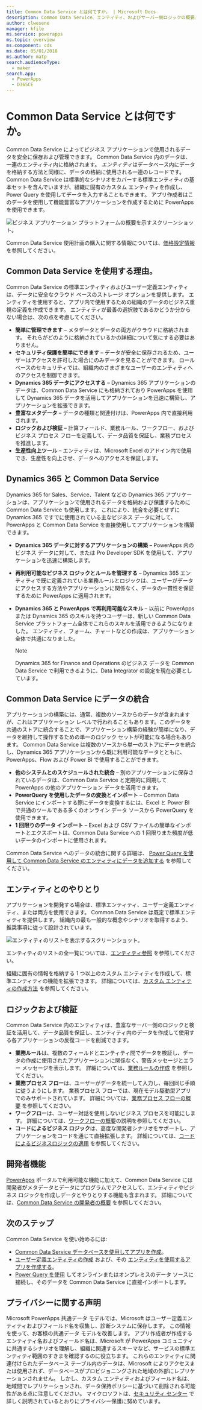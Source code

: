 ```yaml
---
title: Common Data Service とは何ですか。 | Microsoft Docs
description: Common Data Service、エンティティ、およびサーバー側ロジックの概要。
author: clwesene
manager: kfile
ms.service: powerapps
ms.topic: overview
ms.component: cds
ms.date: 05/01/2018
ms.author: matp
search.audienceType:
  - maker
search.app:
  - PowerApps
  - D365CE
---
```


# <a name="what-is-common-data-service"></a>Common Data Service とは何ですか。
Common Data Service によってビジネス アプリケーションで使用されるデータを安全に保存および管理できます。 Common Data Service 内のデータは、一連のエンティティ内に格納されます。 *エンティティ*はデータベース内にデータを格納する方法と同様に、データの格納に使用される一連のレコードです。 Common Data Service は標準的なシナリオをカバーする標準エンティティの基本セットを含んでいますが、組織に固有のカスタム エンティティを作成し、Power Query を使用してデータを入力することもできます。 アプリ作成者はこのデータを使用して機能豊富なアプリケーションを作成するために PowerApps を使用できます。

![ビジネス アプリケーション プラットフォームの概要を示すスクリーンショット。](./media/data-platform-cds-intro/platform.png "プラットフォームの概要")

Common Data Service 使用計画の購入に関する情報については、[価格設定情報](../../administrator/pricing-billing-skus.md) を参照してください。

## <a name="why-use-common-data-service"></a>Common Data Service を使用する理由。
Common Data Service の標準エンティティおよびユーザー定義エンティティは、データに安全なクラウド ベースのストレージ オプションを提供します。 エンティティを使用すると、アプリ内で使用するための組織のデータのビジネス重視の定義を作成できます。 エンティティが最善の選択肢であるかどうか分からない場合は、次の点を考慮してください。

* **簡単に管理できます** &ndash; メタデータとデータの両方がクラウドに格納されます。 それらがどのように格納されているかの詳細について気にする必要はありません。
* **セキュリティ保護を簡単にできます** &ndash; データが安全に保存されるため、ユーザーはアクセスを許可した場合にのみデータを見ることができます。 ロール ベースのセキュリティでは、組織内のさまざまなユーザーのエンティティへのアクセスを制御できます。
* **Dynamics 365 データにアクセスする** &ndash; Dynamics 365 アプリケーションのデータは、Common Data Service にも格納されており PowerApps を使用して Dynamics 365 データを活用してアプリケーションを迅速に構築し、アプリケーションを拡張できます。
* **豊富なメタデータ** &ndash; データの種類と関連付けは、PowerApps 内で直接利用されます。
* **ロジックおよび検証** &ndash; 計算フィールド、業務ルール、ワークフロー、およびビジネス プロセス フローを定義して、データ品質を保証し、業務プロセスを推進します。
* **生産性向上ツール** &ndash; エンティティは、Microsoft Excel のアドイン内で使用でき、生産性を向上させ、データへのアクセスを保証します。

## <a name="dynamics-365-and-the-common-data-service"></a>Dynamics 365 と Common Data Service

Dynamics 365 for Sales、Service、Talent などの Dynamics 365 アプリケーションは、アプリケーションで使用されるデータを格納および保護するために Common Data Service も使用します。 これにより、統合を必要とせずに Dynamics 365 ですでに使用されている主なビジネス データに対して、PowerApps と Common Data Service を直接使用してアプリケーションを構築できます。

* **Dynamics 365 データに対するアプリケーションの構築** &ndash; PowerApps 内のビジネス データに対して、または Pro Developer SDK を使用して、アプリケーションを迅速に構築します。
* **再利用可能なビジネス ロジックとルールを管理する** &ndash; Dynamics 365 エンティティで既に定義されている業務ルールとロジックは、ユーザーがデータにアクセスする方法やアプリケーションに関係なく、データの一貫性を保証するために PowerApps に適用されます。
* **Dynamics 365 と PowerApps で再利用可能なスキル** &ndash; 以前に PowerApps または Dynamics 365 のスキルを持つユーザーは、新しい Common Data Service プラットフォーム全体でこれらのスキルを活用できるようになりました。 エンティティ、フォーム、チャートなどの作成は、アプリケーション全体で共通になりました。

    > [!NOTE]
    > Dynamics 365 for Finance and Operations のビジネス データを Common Data Service で利用できるように、Data Integrator の設定を現在必要としています。

## <a name="integrating-data-into-the-common-data-service"></a>Common Data Service にデータの統合

アプリケーションの構築には、通常、複数のソースからのデータが含まれますが、これはアプリケーション レベルで行われることもあります。このデータを共通のストアに統合することで、アプリケーション構築の経験が簡単になり、データを維持して操作するための単一のロジック セットが可能になる場合もあります。 Common Data Service は複数のソースから単一のストアにデータを統合し、Dynamics 365 アプリケーションから既に利用可能なデータとともに、PowerApps、Flow および Power BI で使用することができます。

* **他のシステムとのスケジュールされた統合** &ndash; 別のアプリケーションに保存されているデータは、Common Data Service と定期的に同期して PowerApps の他のアプリケーション データを活用できます。
* **PowerQuery を使用したデータの変換とインポート** &ndash; Common Data Service にインポートする際にデータを変換するには、Excel と Power BI で共通のツールである多くのオンライン データ ソースから PowerQuery を使用できます。
* **1 回限りのデータ インポート** &ndash; Excel および CSV ファイルの簡単なインポートとエクスポートは、Common Data Service への 1 回限りまた頻度が低いデータのインポートに使用されます。

Common Data Service へのデータの統合に関する詳細は、 [Power Query を使用して Common Data Service のエンティティにデータを追加する](data-platform-cds-newentity-pq.md) を参照してください。

## <a name="interacting-with-entities"></a>エンティティとのやりとり
アプリケーションを開発する場合は、標準エンティティ、ユーザー定義エンティティ、または両方を使用できます。 Common Data Service は既定で標準エンティティを提供します。 組織内の最も一般的な概念やシナリオを取得するよう、推奨事項に従って設計されています。

![エンティティのリストを表示するスクリーンショット。](./media/data-platform-cds-intro/entitylist.png "エンティティ リスト")

エンティティのリストの全一覧については、[エンティティ参照](https://docs.microsoft.com/powerapps/developer/common-data-service/reference/about-entity-reference) を参照してください。

組織に固有の情報を格納する 1 つ以上のカスタム エンティティを作成して、標準エンティティの機能を拡張できます。 詳細については、[カスタム エンティティの作成方法](create-custom-entity.md) を参照してください。

## <a name="logic-and-validation"></a>ロジックおよび検証
Common Data Service 内のエンティティは、豊富なサーバー側のロジックと検証を活用して、データ品質を保証し、エンティティ内のデータを作成して使用する各アプリケーションの反復コードを削減できます。

* **業務ルール**は、複数のフィールドとエンティティ間でデータを検証し、データの作成に使用されたアプリケーションに関係なく、警告メッセージとエラー メッセージを表示します。 詳細については、[業務ルールの作成](./data-platform-create-business-rule.md) を参照してください。
* **業務プロセス フロー**は、ユーザーがデータを統一して入力し、毎回同じ手順に従うようにします。 業務プロセス フローでは、現在モデル駆動型アプリでのみサポートされています。 詳細については、[業務プロセス フローの概要](/dynamics365/customer-engagement/customize/business-process-flows-overview) を参照してください。
* **ワークフロー**は、ユーザー対話を使用しないビジネス プロセスを可能にします。 詳細については、[ワークフローの概要](/dynamics365/customer-engagement/customize/workflow-processes)の説明を参照してください。
* **コードによるビジネス ロジック**は、高度な開発者シナリオをサポートし、アプリケーションをコードを通じて直接拡張します。 詳細については、[コードによるビジネスロジックの適用](../../developer/common-data-service/apply-business-logic-with-code.md) を参照してください。

## <a name="developer-capabilities"></a>開発者機能
[PowerApps](https://web.powerapps.com/?utm_source=padocs&utm_medium=linkinadoc&utm_campaign=referralsfromdoc) ポータルで利用可能な機能に加えて、Common Data Service には開発者がメタデータとデータにプログラムでアクセスして、エンティティやビジネス ロジックを作成しデータとやりとりする機能も含まれます。 詳細については、[Common Data Service の開発者の概要](../../developer/common-data-service/overview.md) を参照してください。

## <a name="next-steps"></a>次のステップ
Common Data Service を使い始めるには:
* [Common Data Service データベースを使用してアプリを作成](../canvas-apps/data-platform-create-app-scratch.md)。
* [ユーザー定義エンティティの作成](create-custom-entity.md) および、その [エンティティを使用するアプリを作成する](../canvas-apps/data-platform-create-app.md)。
* [Power Query を使用](./data-platform-cds-newentity-pq.md) してオンラインまたはオンプレミスのデータ ソースに接続し、そのデータを Common Data Service に直接インポートします。

## <a name="privacy-notice"></a>プライバシーに関する声明
Microsoft PowerApps 共通データ モデルでは、Microsoft はユーザー定義エンティティおよびフィールド名を収集し、診断システムに保存します。 この情報を使って、お客様の共通データ モデルを改善します。 アプリ作成者が作成するエンティティ名およびフィールド名は、Microsoft が PowerApps コミュニティに共通するシナリオを理解し、組織に関連するスキーマなど、サービスの標準エンティティ範囲のすきまを確認するのに役立ちます。 これらのエンティティに関連付けられたデータベース テーブル内のデータは、Microsoft によりアクセスまたは使用されず、データベースがプロビジョニングされた地域の外部にレプリケーションされません。 しかし、カスタム エンティティおよびフィールド名は、地域間でレプリケーションされ、データ保持ポリシーに基づいて削除される可能性がある点に注意してください。 マイクロソフトは、[セキュリティ センター](https://www.microsoft.com/trustcenter/Privacy/default.aspx) で詳しく説明されているとおりにプライバシー保護に努めています。
